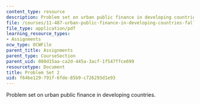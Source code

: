 ```yaml
---
content_type: resource
description: Problem set on urban public finance in developing countries.
file: /courses/11-487-urban-public-finance-in-developing-countries-fall-2004/f64be129791f6fde85b9c726293d1e93_problem_set_2.pdf
file_type: application/pdf
learning_resource_types:
- Assignments
ocw_type: OCWFile
parent_title: Assignments
parent_type: CourseSection
parent_uid: 080d15aa-ca2d-445a-3acf-1f547ffce699
resourcetype: Document
title: Problem Set 2
uid: f64be129-791f-6fde-85b9-c726293d1e93
---
```

Problem set on urban public finance in developing countries.

